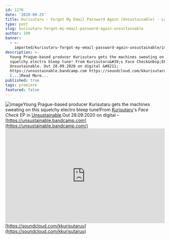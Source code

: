 ```yaml
---
id: 1276
date: '2020-09-25'
title: Kurisutaru - Forgot My Email Password Again (Unsustainable) - Loose Lips
type: post
slug: kurisutaru-forgot-my-email-password-again-unsustainable
author: 100
banner:
  - >-
    imported/kurisutaru-forgot-my-email-password-again-unsustainable/image1276.jpeg
description: >-
  Young Prague-based producer Kurisutaru gets the machines sweating on this
  squelchy electro bleep tune! From Kurisutaru&#39;s Face Check&nbsp;EP in
  Unsustainable. Out 28.09.2020 on digital &#8211;
  https://unsustainable.bandcamp.com https://soundcloud.com/kkurisutaruu
  [...]Read More...
published: true
tags: premiere
featured: false
---
```

![image](../imported/kurisutaru-forgot-my-email-password-again-unsustainable/image1276.jpeg)Young Prague-based producer Kurisutaru gets the machines sweating on this squelchy electro bleep tune!From [Kurisutaru](https://kurisutaru.bandcamp.com/)'s _Face Check_ EP in [Unsustainable](https://unsustainable.bandcamp.com).Out 28.09.2020 on digital – [https://unsustainable.bandcamp.com](https://unsustainable.bandcamp.com/)<iframe width='100%' height='300' scrolling='no' frameborder='no' allow='autoplay' src='https://w.soundcloud.com/player/?url=https%3A//api.soundcloud.com/tracks/899491447&color=%23ff5500&auto_play=false&hide_related=false&show_comments=true&show_user=true&show_reposts=false&show_teaser=true'></iframe>[https://soundcloud.com/kkurisutaruu](https://soundcloud.com/kkurisutaruu)